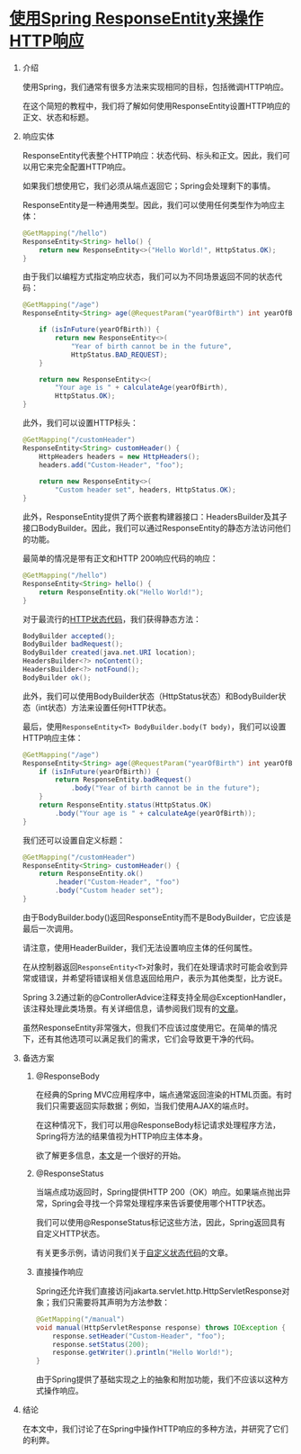 # [使用Spring ResponseEntity来操作HTTP响应](https://www.baeldung.com/spring-response-entity)

1. 介绍

    使用Spring，我们通常有很多方法来实现相同的目标，包括微调HTTP响应。

    在这个简短的教程中，我们将了解如何使用ResponseEntity设置HTTP响应的正文、状态和标题。

2. 响应实体

    ResponseEntity代表整个HTTP响应：状态代码、标头和正文。因此，我们可以用它来完全配置HTTP响应。

    如果我们想使用它，我们必须从端点返回它；Spring会处理剩下的事情。

    ResponseEntity是一种通用类型。因此，我们可以使用任何类型作为响应主体：

    ```java
    @GetMapping("/hello")
    ResponseEntity<String> hello() {
        return new ResponseEntity<>("Hello World!", HttpStatus.OK);
    }
    ```

    由于我们以编程方式指定响应状态，我们可以为不同场景返回不同的状态代码：

    ```java
    @GetMapping("/age")
    ResponseEntity<String> age(@RequestParam("yearOfBirth") int yearOfBirth) {
    
        if (isInFuture(yearOfBirth)) {
            return new ResponseEntity<>(
                "Year of birth cannot be in the future", 
                HttpStatus.BAD_REQUEST);
        }

        return new ResponseEntity<>(
            "Your age is " + calculateAge(yearOfBirth), 
            HttpStatus.OK);
    }
    ```

    此外，我们可以设置HTTP标头：

    ```java
    @GetMapping("/customHeader")
    ResponseEntity<String> customHeader() {
        HttpHeaders headers = new HttpHeaders();
        headers.add("Custom-Header", "foo");
            
        return new ResponseEntity<>(
            "Custom header set", headers, HttpStatus.OK);
    }
    ```

    此外，ResponseEntity提供了两个嵌套构建器接口：HeadersBuilder及其子接口BodyBuilder。因此，我们可以通过ResponseEntity的静态方法访问他们的功能。

    最简单的情况是带有正文和HTTP 200响应代码的响应：

    ```java
    @GetMapping("/hello")
    ResponseEntity<String> hello() {
        return ResponseEntity.ok("Hello World!");
    }
    ```

    对于最流行的[HTTP状态代码](https://www.baeldung.com/cs/http-status-codes)，我们获得静态方法：

    ```java
    BodyBuilder accepted();
    BodyBuilder badRequest();
    BodyBuilder created(java.net.URI location);
    HeadersBuilder<?> noContent();
    HeadersBuilder<?> notFound();
    BodyBuilder ok();
    ```

    此外，我们可以使用BodyBuilder状态（HttpStatus状态）和BodyBuilder状态（int状态）方法来设置任何HTTP状态。

    最后，使用`ResponseEntity<T> BodyBuilder.body(T body)`，我们可以设置HTTP响应主体：

    ```java
    @GetMapping("/age")
    ResponseEntity<String> age(@RequestParam("yearOfBirth") int yearOfBirth) {
        if (isInFuture(yearOfBirth)) {
            return ResponseEntity.badRequest()
                .body("Year of birth cannot be in the future");
        }
        return ResponseEntity.status(HttpStatus.OK)
            .body("Your age is " + calculateAge(yearOfBirth));
    }
    ```

    我们还可以设置自定义标题：

    ```java
    @GetMapping("/customHeader")
    ResponseEntity<String> customHeader() {
        return ResponseEntity.ok()
            .header("Custom-Header", "foo")
            .body("Custom header set");
    }
    ```

    由于BodyBuilder.body()返回ResponseEntity而不是BodyBuilder，它应该是最后一次调用。

    请注意，使用HeaderBuilder，我们无法设置响应主体的任何属性。

    在从控制器返回`ResponseEntity<T>`对象时，我们在处理请求时可能会收到异常或错误，并希望将错误相关信息返回给用户，表示为其他类型，比方说E。

    Spring 3.2通过新的@ControllerAdvice注释支持全局@ExceptionHandler，该注释处理此类场景。有关详细信息，请参阅我们现有的[文章](https://www.baeldung.com/exception-handling-for-rest-with-spring)。

    虽然ResponseEntity非常强大，但我们不应该过度使用它。在简单的情况下，还有其他选项可以满足我们的需求，它们会导致更干净的代码。

3. 备选方案

    1. @ResponseBody

        在经典的Spring MVC应用程序中，端点通常返回渲染的HTML页面。有时我们只需要返回实际数据；例如，当我们使用AJAX的端点时。

        在这种情况下，我们可以用@ResponseBody标记请求处理程序方法，Spring将方法的结果值视为HTTP响应主体本身。

        欲了解更多信息，[本文](https://www.baeldung.com/spring-request-response-body)是一个很好的开始。

    2. @ResponseStatus

        当端点成功返回时，Spring提供HTTP 200（OK）响应。如果端点抛出异常，Spring会寻找一个异常处理程序来告诉要使用哪个HTTP状态。

        我们可以使用@ResponseStatus标记这些方法，因此，Spring返回具有自定义HTTP状态。

        有关更多示例，请访问我们关于[自定义状态代码](https://www.baeldung.com/spring-response-status)的文章。

    3. 直接操作响应

        Spring还允许我们直接访问jakarta.servlet.http.HttpServletResponse对象；我们只需要将其声明为方法参数：

        ```java
        @GetMapping("/manual")
        void manual(HttpServletResponse response) throws IOException {
            response.setHeader("Custom-Header", "foo");
            response.setStatus(200);
            response.getWriter().println("Hello World!");
        }
        ```

        由于Spring提供了基础实现之上的抽象和附加功能，我们不应该以这种方式操作响应。

4. 结论

    在本文中，我们讨论了在Spring中操作HTTP响应的多种方法，并研究了它们的利弊。
